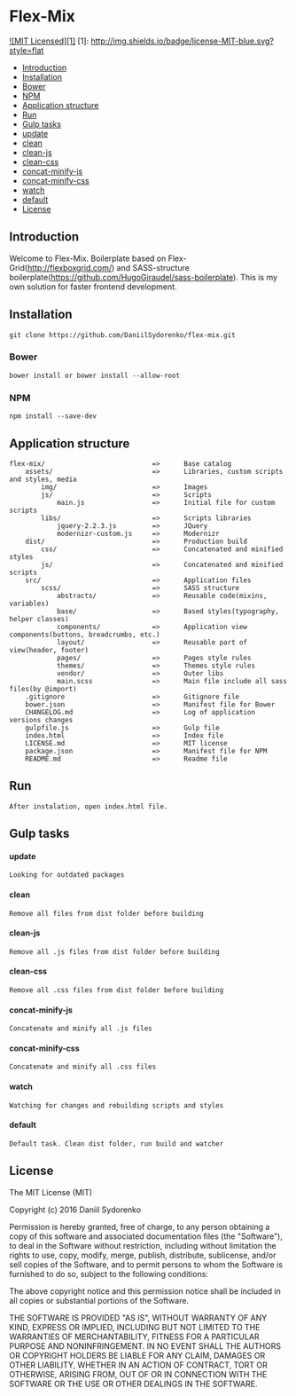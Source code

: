Flex-Mix
========

[![MIT Licensed][1]](#license)
[1]: http://img.shields.io/badge/license-MIT-blue.svg?style=flat

- [Introduction](#introduction)
- [Installation](#installation)
 - [Bower](#bower)
 - [NPM](#npm)
- [Application structure](#application-structure)
- [Run](#run)
- [Gulp tasks](#gulp-tasks)
 - [update](#update)
 - [clean](#clean)
 - [clean-js](#clean-js)
 - [clean-css](#clean-css)
 - [concat-minify-js](#concat-minify-js)
 - [concat-minify-css](#concat-minify-css)
 - [watch](#watch)
 - [default](#default)
- [License](#license)

## Introduction
Welcome to Flex-Mix. 
Boilerplate based on Flex-Grid(http://flexboxgrid.com/) and SASS-structure boilerplate(https://github.com/HugoGiraudel/sass-boilerplate). 
This is my own solution for faster frontend development.

## Installation
```
git clone https://github.com/DaniilSydorenko/flex-mix.git
```

### Bower 

```
bower install or bower install --allow-root
```

### NPM

```
npm install --save-dev
```

## Application structure

```
flex-mix/                           =>      Base catalog              
    assets/                         =>      Libraries, custom scripts and styles, media
        img/                        =>      Images
        js/                         =>      Scripts
            main.js                 =>      Initial file for custom scripts    
        libs/                       =>      Scripts libraries
            jquery-2.2.3.js         =>      JQuery
            modernizr-custom.js     =>      Modernizr
    dist/                           =>      Production build
        css/                        =>      Concatenated and minified styles
        js/                         =>      Concatenated and minified scripts
    src/                            =>      Application files
        scss/                       =>      SASS structure
            abstracts/              =>      Reusable code(mixins, variables)
            base/                   =>      Based styles(typography, helper classes)
            components/             =>      Application view components(buttons, breadcrumbs, etc.) 
            layout/                 =>      Reusable part of view(header, footer)
            pages/                  =>      Pages style rules
            themes/                 =>      Themes style rules
            vendor/                 =>      Outer libs
            main.scss               =>      Main file include all sass files(by @import)
    .gitignore                      =>      Gitignore file
    bower.json                      =>      Manifest file for Bower
    CHANGELOG.md                    =>      Log of application versions changes
    gulpfile.js                     =>      Gulp file
    index.html                      =>      Index file
    LICENSE.md                      =>      MIT license
    package.json                    =>      Manifest file for NPM
    README.md                       =>      Readme file
```

## Run

```
After instalation, open index.html file.
```

## Gulp tasks

#### update
```
Looking for outdated packages
```

#### clean
```
Remove all files from dist folder before building
```

#### clean-js
```
Remove all .js files from dist folder before building
```

#### clean-css
```
Remove all .css files from dist folder before building
```

#### concat-minify-js
```
Concatenate and minify all .js files
```

#### concat-minify-css
```
Concatenate and minify all .css files
```

#### watch
```
Watching for changes and rebuilding scripts and styles
```

#### default
```
Default task. Clean dist folder, run build and watcher
```

License
-------

The MIT License (MIT)

Copyright (c) 2016 Daniil Sydorenko

Permission is hereby granted, free of charge, to any person obtaining a copy of this software and associated
documentation files (the "Software"), to deal in the Software without restriction, including without limitation
the rights to use, copy, modify, merge, publish, distribute, sublicense, and/or sell copies of the Software,
and to permit persons to whom the Software is furnished to do so, subject to the following conditions:

The above copyright notice and this permission notice shall be included in all copies or substantial
portions of the Software.

THE SOFTWARE IS PROVIDED "AS IS", WITHOUT WARRANTY OF ANY KIND, EXPRESS OR IMPLIED, INCLUDING BUT NOT LIMITED
TO THE WARRANTIES OF MERCHANTABILITY, FITNESS FOR A PARTICULAR PURPOSE AND NONINFRINGEMENT. IN NO EVENT SHALL
THE AUTHORS OR COPYRIGHT HOLDERS BE LIABLE FOR ANY CLAIM, DAMAGES OR OTHER LIABILITY, WHETHER IN AN ACTION OF
CONTRACT, TORT OR OTHERWISE, ARISING FROM, OUT OF OR IN CONNECTION WITH THE SOFTWARE OR THE USE OR OTHER
DEALINGS IN THE SOFTWARE.